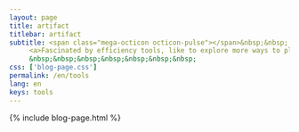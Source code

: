 ```yaml
---
layout: page
title: artifact
titlebar: artifact
subtitle: <span class="mega-octicon octicon-pulse"></span>&nbsp;&nbsp;
     <a>Fascinated by efficiency tools, like to explore more ways to play not only to meet the simple use, so good to use, why repeat the reinventing of the wheel?</a><br/>
     &nbsp;&nbsp;&nbsp;&nbsp;&nbsp;&nbsp;&nbsp; 
css: ['blog-page.css']
permalink: /en/tools
lang: en
keys: tools
---
```

{% include blog-page.html %}
